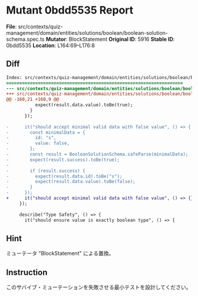 # Mutant 0bdd5535 Report

**File**: src/contexts/quiz-management/domain/entities/solutions/boolean/boolean-solution-schema.spec.ts
**Mutator**: BlockStatement
**Original ID**: 5916
**Stable ID**: 0bdd5535
**Location**: L164:69–L176:8

## Diff

```diff
Index: src/contexts/quiz-management/domain/entities/solutions/boolean/boolean-solution-schema.spec.ts
===================================================================
--- src/contexts/quiz-management/domain/entities/solutions/boolean/boolean-solution-schema.spec.ts	original
+++ src/contexts/quiz-management/domain/entities/solutions/boolean/boolean-solution-schema.spec.ts	mutated #5916
@@ -160,21 +160,9 @@
           expect(result.data.value).toBe(true);
         }
       });
 
-      it("should accept minimal valid data with false value", () => {
-        const minimalData = {
-          id: "s",
-          value: false,
-        };
-        const result = BooleanSolutionSchema.safeParse(minimalData);
-        expect(result.success).toBe(true);
-
-        if (result.success) {
-          expect(result.data.id).toBe("s");
-          expect(result.data.value).toBe(false);
-        }
-      });
+      it("should accept minimal valid data with false value", () => {});
     });
 
     describe("Type Safety", () => {
       it("should ensure value is exactly boolean type", () => {
```

## Hint

ミューテータ "BlockStatement" による置換。

## Instruction

このサバイブ・ミューテーションを失敗させる最小テストを設計してください。
